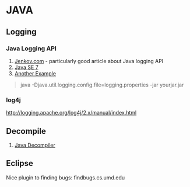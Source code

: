 # JAVA #

## Logging ##

### Java Logging API ###

1. [Jenkov.com](http://tutorials.jenkov.com/java-logging/index.html) -
		  particularly good article about Java logging API
2. [Java SE 7](http://docs.oracle.com/javase/7/docs/api/java/util/logging/LogManager.html)
3. [Another Example](http://www.javapractices.com/topic/TopicAction.do?Id=143)
		
> java -Djava.util.logging.config.file=logging.properties -jar yourjar.jar

### log4j ###
http://logging.apache.org/log4j/2.x/manual/index.html


## Decompile ##

1. [Java Decompiler](http://jd.benow.ca/)
 

## Eclipse ##
Nice plugin to finding bugs: findbugs.cs.umd.edu
